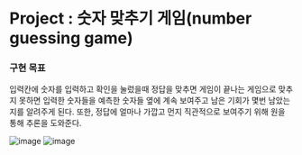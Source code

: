# Project : 숫자 맞추기 게임(number guessing game)

### 구현 목표
입력칸에 숫자를 입력하고 확인을 눌렀을때 정답을 맞추면 게임이 끝나는 게임으로 맞추지 못하면 입력한 숫자들을 예측한 숫자들 옆에 계속 보여주고 남은 기회가 몇번 남았는지를 알려주게 된다. 또한, 정답에 얼마나 가깝고 먼지 직관적으로 보여주기 위해 원을 통해 추론을 도와준다.

![image](https://github.com/limhyerin/Number_guessing_game/assets/70150896/f61b1116-028b-410b-81d3-279c20991bbd)
![image](https://github.com/limhyerin/Number_guessing_game/assets/70150896/1eacb51a-8c48-406a-9fb9-4298d9ddb89d)
